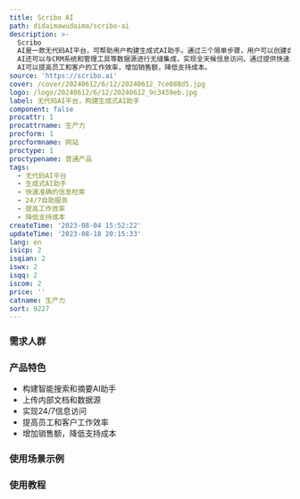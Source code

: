 ```yaml
---
title: Scribo AI
path: didaimawudaima/scribo-ai
description: >-
  Scribo
  AI是一款无代码AI平台，可帮助用户构建生成式AI助手。通过三个简单步骤，用户可以创建自己的智能搜索和摘要AI助手，专门为个人或企业定制。用户可以将内部文档、销售报告、课程材料等上传到平台，让AI助手成为对所需领域专业知识的专家。此外，Scribo
  AI还可以与CRM系统和管理工具等数据源进行无缝集成，实现全天候信息访问。通过提供快速、准确、个性化的信息，Scribo
  AI可以提高员工和客户的工作效率，增加销售额，降低支持成本。
source: 'https://scribo.ai'
cover: /cover/20240612/6/12/20240612_7ce088d5.jpg
logo: /logo/20240612/6/12/20240612_9c3459eb.jpg
label: 无代码AI平台，构建生成式AI助手
component: false
procattr: 1
procattrname: 生产力
procform: 1
procformname: 网站
proctype: 1
proctypename: 普通产品
tags:
  - 无代码AI平台
  - 生成式AI助手
  - 快速准确的信息检索
  - 24/7自助服务
  - 提高工作效率
  - 降低支持成本
createTime: '2023-08-04 15:52:22'
updateTime: '2023-08-18 20:15:33'
lang: en
isicp: 2
isqian: 2
iswx: 2
isqq: 2
iscom: 2
price: ''
catname: 生产力
sort: 9227
---
```




### 需求人群


### 产品特色
- 构建智能搜索和摘要AI助手
- 上传内部文档和数据源
- 实现24/7信息访问
- 提高员工和客户工作效率
- 增加销售额，降低支持成本

### 使用场景示例


### 使用教程


  
